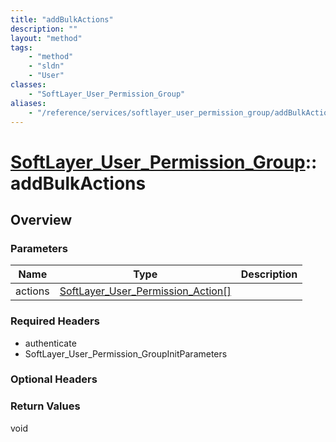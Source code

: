 ```yaml
---
title: "addBulkActions"
description: ""
layout: "method"
tags:
    - "method"
    - "sldn"
    - "User"
classes:
    - "SoftLayer_User_Permission_Group"
aliases:
    - "/reference/services/softlayer_user_permission_group/addBulkActions"
---
```

# [SoftLayer_User_Permission_Group](/reference/services/SoftLayer_User_Permission_Group)::addBulkActions




## Overview 


### Parameters 
|Name | Type | Description |
| --- | --- | --- |
|actions| <a href='/reference/datatypes/SoftLayer_User_Permission_Action'>SoftLayer_User_Permission_Action[] </a>| |


### Required Headers
* authenticate
* SoftLayer_User_Permission_GroupInitParameters

### Optional Headers

### Return Values
void

